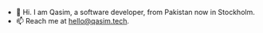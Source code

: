 - 👋 Hi. I am Qasim, a software developer, from Pakistan now in Stockholm.
- 📫 Reach me at hello@qasim.tech.

<!---
qasim2020/qasim2020 is a ✨ special ✨ repository because its `README.md` (this file) appears on your GitHub profile.
You can click the Preview link to take a look at your changes.
--->
